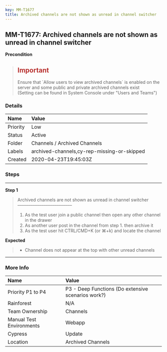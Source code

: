 ```yaml
---
key: MM-T1677
title: Archived channels are not shown as unread in channel switcher
---
```


## MM-T1677: Archived channels are not shown as unread in channel switcher

**Precondition**

> <article><h1><span style="color: rgb(184, 49, 47);">Important</span></h1>Ensure that `Allow users to view archived channels` is enabled on the server and some public and private archived channels exist<br>(Setting can be found in System Console under "Users and Teams")</article>

### Details

| Name     | Value                                       |
| :------- | :------------------------------------------ |
| Priority | Low                                         |
| Status   | Active                                      |
| Folder   | Channels / Archived Channels                |
| Labels   | archived-channels,cy-rep-missing-or-skipped |
| Created  | 2020-04-23T19:45:03Z                        |

### Steps

<hr/>

**Step 1**

> <article>Archived channels are not shown as unread in channel switcher<br>–––––––––––––––––––––––––<ol><li>As the test user join a public channel then open any other channel in the drawer</li><li>As another user post in the channel from step 1. then archive it</li><li>As the test user hit CTRL/CMD+K (or ⌘+k) and locate the channel</li></ol></article>

**Expected**

> <article><ul><li>Channel does not appear at the top with other unread channels</li></ul></article>

<hr/>

### More Info

| Name                     | Value                                              |
| :----------------------- | :------------------------------------------------- |
| Priority P1 to P4        | P3 - Deep Functions (Do extensive scenarios work?) |
| Rainforest               | N/A                                                |
| Team Ownership           | Channels                                           |
| Manual Test Environments | Webapp                                             |
| Cypress                  | Update                                             |
| Location                 | Archived Channels                                  |
